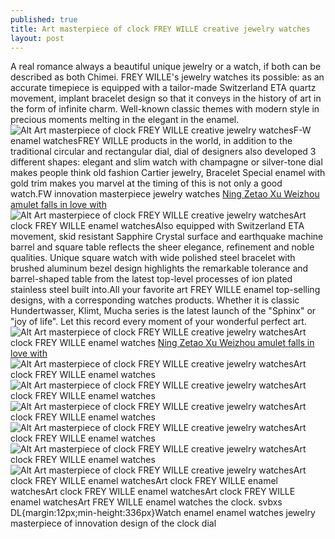 ```yaml
---
published: true
title: Art masterpiece of clock FREY WILLE creative jewelry watches
layout: post
---
```

A real romance always a beautiful unique jewelry or a watch, if both can be described as both Chimei. FREY WILLE\'s jewelry watches its possible: as an accurate timepiece is equipped with a tailor-made Switzerland ETA quartz movement, implant bracelet design so that it conveys in the history of art in the form of infinite charm. Well-known classic themes with modern style in precious moments melting in the elegant in the enamel.![Alt Art masterpiece of clock FREY WILLE creative jewelry watches](https://c2.staticflickr.com/6/5672/30387133082_fbef722357.jpg)F-W enamel watchesFREY WILLE products in the world, in addition to the traditional circular and rectangular dial, dial of designers also developed 3 different shapes: elegant and slim watch with champagne or silver-tone dial makes people think old fashion Cartier jewelry, Bracelet Special enamel with gold trim makes you marvel at the timing of this is not only a good watch.FW innovation masterpiece jewelry watches [Ning Zetao Xu Weizhou amulet falls in love with](http://dolcegabbana2.jimdo.com/2016/08/08/ning-zetao-xu-weizhou-amulet-falls-in-love-with-the-same-man-and-god-goddess/)![Alt Art masterpiece of clock FREY WILLE creative jewelry watches](https://c2.staticflickr.com/6/5467/30387142492_bca134e525.jpg)Art clock FREY WILLE enamel watchesAlso equipped with Switzerland ETA movement, skid resistant Sapphire Crystal surface and earthquake machine barrel and square table reflects the sheer elegance, refinement and noble qualities. Unique square watch with wide polished steel bracelet with brushed aluminum bezel design highlights the remarkable tolerance and barrel-shaped table from the latest top-level processes of ion plated stainless steel built into.All your favorite art FREY WILLE enamel top-selling designs, with a corresponding watches products. Whether it is classic Hundertwasser, Klimt, Mucha series is the latest launch of the \"Sphinx\" or \"joy of life\". Let this record every moment of your wonderful perfect art.![Alt Art masterpiece of clock FREY WILLE creative jewelry watches](https://c2.staticflickr.com/6/5589/30467162576_1e880f1e26.jpg)Art clock FREY WILLE enamel watches [Ning Zetao Xu Weizhou amulet falls in love with](http://dolcegabbana2.jimdo.com/2016/08/08/ning-zetao-xu-weizhou-amulet-falls-in-love-with-the-same-man-and-god-goddess/)![Alt Art masterpiece of clock FREY WILLE creative jewelry watches](https://c2.staticflickr.com/6/5584/30387161172_53bfd15436.jpg)Art clock FREY WILLE enamel watches![Alt Art masterpiece of clock FREY WILLE creative jewelry watches](https://c2.staticflickr.com/6/5725/29873221134_ce15604f57.jpg)Art clock FREY WILLE enamel watches![Alt Art masterpiece of clock FREY WILLE creative jewelry watches](https://c2.staticflickr.com/6/5820/30503717735_1a008c60d3.jpg)Art clock FREY WILLE enamel watches![Alt Art masterpiece of clock FREY WILLE creative jewelry watches](https://c2.staticflickr.com/6/5777/30205412990_f8213af6ab.jpg)Art clock FREY WILLE enamel watches![Alt Art masterpiece of clock FREY WILLE creative jewelry watches](https://c2.staticflickr.com/6/5338/30503734725_98bc3fda2a.jpg)Art clock FREY WILLE enamel watches![Alt Art masterpiece of clock FREY WILLE creative jewelry watches](https://c2.staticflickr.com/6/5505/30387204682_46ffe53e57.jpg)Art clock FREY WILLE enamel watchesArt clock FREY WILLE enamel watchesArt clock FREY WILLE enamel watchesArt clock FREY WILLE enamel watchesArt FREY WILLE enamel watches the clock. svbxs DL{margin:12px;min-height:336px}Watch enamel enamel watches jewelry masterpiece of innovation design of the clock dial